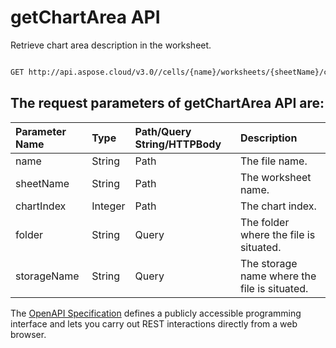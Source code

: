 # **getChartArea API**

Retrieve chart area description in the worksheet. 

```bash

GET http://api.aspose.cloud/v3.0//cells/{name}/worksheets/{sheetName}/charts/{chartIndex}/chartArea

```

## The request parameters of **getChartArea** API are: 

| Parameter Name | Type | Path/Query String/HTTPBody | Description | 
| :- | :- | :- |:- | 
|name|String|Path|The file name.|
|sheetName|String|Path|The worksheet name.|
|chartIndex|Integer|Path|The chart index.|
|folder|String|Query|The folder where the file is situated.|
|storageName|String|Query|The storage name where the file is situated.|


The [OpenAPI Specification](https://reference.aspose.cloud/cells/#/ChartAreaController/GetChartArea) defines a publicly accessible programming interface and lets you carry out REST interactions directly from a web browser.
